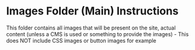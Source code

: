 #  Images Folder (Main) Instructions

This folder contains all images that will be present on the site, actual content (unless a CMS is used or something to provide the images) - This does NOT include CSS images or button images for example
